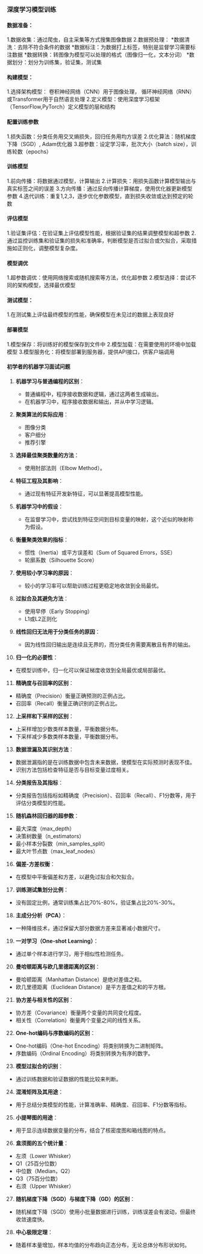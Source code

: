 ### 深度学习模型训练

#### 数据准备：
   1.数据收集：通过爬虫，自主采集等方式搜集图像数据
   2.数据预处理：
     *数据清洗：去除不符合条件的数据
     *数据标注：为数据打上标签，特别是监督学习需要标注数据
     *数据转换：转图像为模型可以处理的格式（图像归一化，文本分词）
     *数据划分：划分为训练集，验证集，测试集

#### 构建模型：
   1.选择架构模型： 卷积神经网络（CNN）用于图像处理， 循环神经网络（RNN）或Transformer用于自然语言处理
   2.定义模型：使用深度学习框架（TensorFlow,PyTorch）定义模型的层和结构

#### 配置训练参数
   1.损失函数：分类任务用交叉熵损失，回归任务用均方误差
   2.优化算法：随机梯度下降（SGD）, Adam优化器
   3.超参数：设定学习率，批次大小（batch size），训练轮数（epochs）

#### 训练模型
   1.前向传播：将数据通过模型，计算输出
   2.计算损失：用损失函数计算模型输出与真实标签之间的误差
   3.方向传播：通过反向传播计算梯度，使用优化器更新模型参数
   4.迭代训练：重复1,2,3，逐步优化参数模型，直到损失收敛或达到预定的轮数

#### 评估模型
   1.验证集评估：在验证集上评估模型性能，根据验证集的结果调整模型和超参数
   2.通过监控训练集和验证集的损失和准确率，判断模型是否过拟合或欠拟合，采取措施如正则化，调整模型复杂度。

#### 模型调优
   1.超参数调优：使用网络搜索或随机搜索等方法，优化超参数
   2.模型选择：尝试不同的架构模型，选择最优模型

#### 测试模型：
   1.在测试集上评估最终模型的性能，确保模型在未见过的数据上表现良好

#### 部署模型
   1.模型保存：将训练好的模型保存到文件中
   2.模型加载：在需要使用的环境中加载模型
   3.模型服务化：将模型部署到服务器，提供API接口，供客户端调用
   

#### 初学者的机器学习面试问题

1. **机器学习与普通编程的区别**：
   - 普通编程中，程序接收数据和逻辑，通过这两者生成输出。
   - 在机器学习中，程序接收数据和输出，并从中学习逻辑。

2. **聚类算法的实际应用**：
   - 图像分类
   - 客户细分
   - 推荐引擎

3. **选择最佳聚类数量的方法**：
   - 使用肘部法则（Elbow Method）。

4. **特征工程及其影响**：
   - 通过现有特征开发新特征，可以显著提高模型性能。

5. **机器学习中的假设**：
   - 在监督学习中，尝试找到特征空间到目标变量的映射，这个近似的映射称为假设。

6. **衡量聚类效果的指标**：
   - 惯性（Inertia）或平方误差和（Sum of Squared Errors，SSE）
   - 轮廓系数（Silhouette Score）

7. **使用较小学习率的原因**：
   - 较小的学习率可以帮助训练过程更稳定地收敛到全局最优。

8. **过拟合及其避免方法**：
   - 使用早停（Early Stopping）
   - L1或L2正则化

9. **线性回归无法用于分类任务的原因**：
   - 因为线性回归输出是连续且无界的，而分类任务需要离散且有界的输出。

10. **归一化的必要性**：
   - 在模型训练中，归一化可以保证梯度收敛到全局最优或局部最优。

11. **精确度与召回率的区别**：
   - 精确度（Precision）衡量正确预测的正例占比。
   - 召回率（Recall）衡量正确识别的正例占比。

12. **上采样和下采样的区别**：
   - 上采样增加少数类样本数量，平衡数据分布。
   - 下采样减少多数类样本数量，平衡数据分布。

13. **数据泄漏及其识别方法**：
   - 数据泄漏指的是在训练数据中包含未来数据，使模型在实际预测时表现不佳。
   - 识别方法包括检查特征是否与目标变量过度相关。

14. **分类报告及其指标**：
   - 分类报告包括指标如精确度（Precision）、召回率（Recall）、F1分数等，用于评估分类模型的性能。

15. **随机森林回归器的超参数**：
   - 最大深度（max_depth）
   - 决策树数量（n_estimators）
   - 最小样本分裂数（min_samples_split）
   - 最大叶节点数（max_leaf_nodes）

16. **偏差-方差权衡**：
   - 在模型中平衡偏差和方差，以避免过拟合和欠拟合。

17. **训练测试集划分比例**：
   - 没有固定比例，通常训练集占比70%-80%，验证集占比20%-30%。

18. **主成分分析（PCA）**：
   - 一种降维技术，通过保留大部分数据方差来显著减小数据尺寸。

19. **一对学习（One-shot Learning）**：
   - 通过单个样本进行学习，用于相似性检测任务。

20. **曼哈顿距离与欧几里德距离的区别**：
   - 曼哈顿距离（Manhattan Distance）是绝对差值之和。
   - 欧几里德距离（Euclidean Distance）是平方差值之和的平方根。

21. **协方差与相关性的区别**：
   - 协方差（Covariance）衡量两个变量的共同变化程度。
   - 相关性（Correlation）衡量两个变量之间的线性关系。

22. **One-hot编码与序数编码的区别**：
   - One-hot编码（One-hot Encoding）将类别转换为二进制矩阵。
   - 序数编码（Ordinal Encoding）将类别转换为有序的数字。

23. **模型过拟合的识别**：
   - 通过训练数据和验证数据的性能比较来判断。

24. **混淆矩阵及其用途**：
   - 用于总结分类模型的性能，计算准确率、精确度、召回率、F1分数等指标。

25. **小提琴图的用途**：
   - 用于显示连续数据变量的分布，结合了核密度图和箱线图的特点。

26. **盒须图的五个统计量**：
   - 左须（Lower Whisker）
   - Q1（25百分位数）
   - 中位数（Median，Q2）
   - Q3（75百分位数）
   - 右须（Upper Whisker）

27. **随机梯度下降（SGD）与梯度下降（GD）的区别**：
   - 随机梯度下降（SGD）使用小批量数据进行训练，训练误差会有波动，但最终收敛速度快。

28. **中心极限定理**：
   - 随着样本量增加，样本均值的分布趋向正态分布，无论总体分布形状如何。

